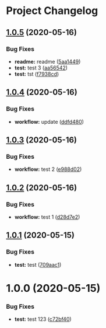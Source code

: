 # Project Changelog

## [1.0.5](https://github.com/ThornWalli/test-action/compare/v1.0.4...v1.0.5) (2020-05-16)


### Bug Fixes

* **readme:** readme ([5aa1449](https://github.com/ThornWalli/test-action/commit/5aa14496cca414b700ce4f1889c5db2d8b8c6b9b))
* **test:** test 3 ([aa56542](https://github.com/ThornWalli/test-action/commit/aa565427772f4d4f1607e1e747622d651d325b93))
* **test:** tst ([f7938cd](https://github.com/ThornWalli/test-action/commit/f7938cdb3fa4c562c883720b200bdbe536b0e9dd))

## [1.0.4](https://github.com/ThornWalli/test-action/compare/v1.0.3...v1.0.4) (2020-05-16)


### Bug Fixes

* **workflow:** update ([ddfd480](https://github.com/ThornWalli/test-action/commit/ddfd480a584ca5c7947a1a930d458e08d5cae98b))

## [1.0.3](https://github.com/ThornWalli/test-action/compare/v1.0.2...v1.0.3) (2020-05-16)


### Bug Fixes

* **workflow:** test 2 ([e988d02](https://github.com/ThornWalli/test-action/commit/e988d027fa309751aafdf50aac2382f3dfeb13b7))

## [1.0.2](https://github.com/ThornWalli/test-action/compare/v1.0.1...v1.0.2) (2020-05-16)


### Bug Fixes

* **workflow:** test 1 ([d28d7e2](https://github.com/ThornWalli/test-action/commit/d28d7e226e08877222fcef56d5a029931eb79c73))

## [1.0.1](https://github.com/ThornWalli/test-action/compare/v1.0.0...v1.0.1) (2020-05-15)


### Bug Fixes

* **test:** test ([709aac1](https://github.com/ThornWalli/test-action/commit/709aac1088d26bc2172766de9c0220cb26679980))

# 1.0.0 (2020-05-15)


### Bug Fixes

* **test:** test 123 ([c72bf40](https://github.com/ThornWalli/test-action/commit/c72bf4055695dd694bc3582703d125b5b534e97b))
